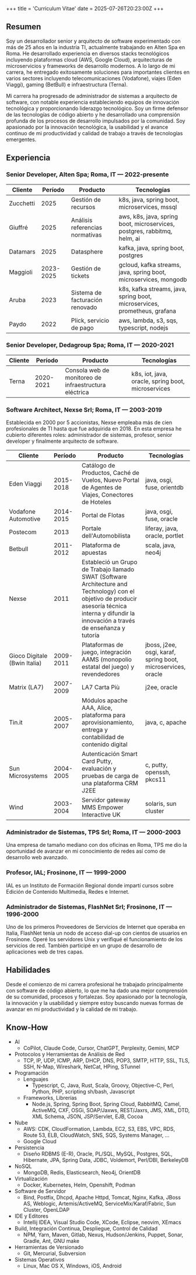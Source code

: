 +++
title = 'Curriculum Vitae'
date = 2025-07-26T20:23:00Z
+++

## Resumen

Soy un desarrollador senior y arquitecto de software experimentado con más de 25
años en la industria TI, actualmente trabajando en Alten Spa en Roma. He
desarrollado experiencia en diversos stacks tecnológicos incluyendo plataformas
cloud (AWS, Google Cloud), arquitecturas de microservicios y frameworks de
desarrollo modernos. A lo largo de mi carrera, he entregado exitosamente
soluciones para importantes clientes en varios sectores incluyendo
telecomunicaciones (Vodafone), viajes (Eden Viaggi), gaming (BetBull) e
infraestructura (Terna).

Mi carrera ha progresado de administrador de sistemas a arquitecto de software,
con notable experiencia estableciendo equipos de innovación tecnológica y
proporcionando liderazgo tecnológico. Soy un firme defensor de las tecnologías
de código abierto y he desarrollado una comprensión profunda de los procesos de
desarrollo impulsados por la comunidad. Soy apasionado por la innovación
tecnológica, la usabilidad y el avance continuo de mi productividad y calidad de
trabajo a través de tecnologías emergentes.

## Experiencia

### Senior Developer, Alten Spa; Roma, IT — 2022-presente

| Cliente   | Período   | Producto                        | Tecnologías                                                               |
| --------- | --------- | ------------------------------- | ------------------------------------------------------------------------- |
| Zucchetti | 2025      | Gestión de recursos             | k8s, java, spring boot, microservices, mssql                              |
| Giuffré   | 2025      | Análisis referencias normativas | aws, k8s, java, spring boot, microservices, postgres, rabbitmq, helm, ai  |
| Datamars  | 2025      | Datasphere                      | kafka, java, spring boot, postgres                                        |
| Maggioli  | 2023-2025 | Gestión de tickets              | gcloud, kafka streams, java, spring boot, microservices, mongodb          |
| Aruba     | 2023      | Sistema de facturación renovado | k8s, kafka streams, java, spring boot, microservices, prometheus, grafana |
| Paydo     | 2022      | Plick, servicio de pago         | aws, lambda, s3, sqs, typescript, nodejs                                  |

### Senior Developer, Dedagroup Spa; Roma, IT — 2020-2021

| Cliente | Período   | Producto                                              | Tecnologías                                        |
| ------- | --------- | ----------------------------------------------------- | -------------------------------------------------- |
| Terna   | 2020-2021 | Consola web de monitoreo de infraestructura eléctrica | k8s, iot, java, oracle, spring boot, microservices |

### Software Architect, Nexse Srl; Roma, IT — 2003-2019

Establecida en 2000 por 5 accionistas, Nexse empleaba más de cien profesionales
de TI hasta que fue adquirida en 2018. En esta empresa he cubierto diferentes
roles: administrador de sistemas, profesor, senior developer y finalmente
arquitecto de software.

| Cliente                      | Período   | Producto                                                                                                                                                                                         | Tecnologías                                                  |
| ---------------------------- | --------- | ------------------------------------------------------------------------------------------------------------------------------------------------------------------------------------------------ | ------------------------------------------------------------ |
| Eden Viaggi                  | 2015-2018 | Catálogo de Productos, Caché de Vuelos, Nuevo Portal de Agentes de Viajes, Conectores de Hoteles                                                                                                 | java, osgi, fuse, orientdb                                   |
| Vodafone Automotive          | 2014-2015 | Portal de Flotas                                                                                                                                                                                 | java, osgi, fuse, oracle                                     |
| Postecom                     | 2013      | Portale dell'Automobilista                                                                                                                                                                       | liferay, java, oracle, portlet                               |
| Betbull                      | 2011-2012 | Plataforma de apuestas                                                                                                                                                                           | scala, java, neo4j                                           |
| Nexse                        | 2011      | Estableció un Grupo de Trabajo llamado SWAT (Software Architecture and Technology) con el objetivo de producir asesoría técnica interna y difundir la innovación a través de enseñanza y tutoría |                                                              |
| Gioco Digitale (Bwin Italia) | 2009-2011 | Plataformas de juego, integración AAMS (monopolio estatal del juego) y revendedores                                                                                                              | jboss, j2ee, osgi, karaf, spring boot, microservices, oracle |
| Matrix (LA7)                 | 2007-2009 | LA7 Carta Più                                                                                                                                                                                    | j2ee, oracle                                                 |
| Tin.it                       | 2005-2007 | Módulos apache AAA, Alice, plataforma para aprovisionamiento, entrega y contabilidad de contenido digital                                                                                        | java, c, apache                                              |
| Sun Microsystems             | 2004-2005 | Autenticación Smart Card Putty, evaluación y pruebas de carga de una plataforma CRM J2EE                                                                                                         | c, putty, openssh, pkcs11                                    |
| Wind                         | 2003-2004 | Servidor gateway MMS Empower Interactive UK                                                                                                                                                      | solaris, sun cluster                                         |

### Administrador de Sistemas, TPS Srl; Roma, IT — 2000-2003

Una empresa de tamaño mediano con dos oficinas en Roma, TPS me dio la
oportunidad de avanzar en mi conocimiento de redes así como de desarrollo web
avanzado.

### Profesor, IAL; Frosinone, IT — 1999-2000

IAL es un Instituto de Formación Regional donde impartí cursos sobre Edición de
Contenido Multimedia, Redes e Internet.

### Administrador de Sistemas, FlashNet Srl; Frosinone, IT — 1996-2000

Uno de los primeros Proveedores de Servicios de Internet que operaba en Italia,
FlashNet tenía un nodo de acceso dial-up con cientos de usuarios en Frosinone.
Operé los servidores Unix y verifiqué el funcionamiento de los servicios de red.
También participé en un grupo de desarrollo de aplicaciones web de tres capas.

## Habilidades

Desde el comienzo de mi carrera profesional he trabajado principalmente con
software de código abierto, lo que me ha dado una mejor comprensión de su
comunidad, procesos y fortalezas. Soy apasionado por la tecnología, la
innovación y la usabilidad y siempre estoy buscando nuevas formas de avanzar en
mi productividad y la calidad de mi trabajo.

## Know-How

- AI
  - CoPilot, Claude Code, Cursor, ChatGPT, Perplexity, Gemini, MCP
- Protocolos y Herramientas de Análisis de Red
  - TCP, IP, UDP, ICMP, ARP, DHCP, DNS, POP3, SMTP, HTTP, SSL, TLS, SSH, N-Map,
    Wireshark, NetCat, HPing, STunnel
- Programación
  - Lenguajes
    - Typescript, C, Java, Rust, Scala, Groovy, Objective-C, Perl, Python, PHP,
      scripting sh/bash, Javascript
  - Frameworks, Librerías
    - Node.js, Spring, Spring Boot, Spring Cloud, RabbitMQ, Camel, ActiveMQ,
      CXF, OSGi, SOAP/Jaxws, REST/Jaxrs, JMS, XML, DTD, XML Schema, JSON,
      JSP/Servlet, EJB, Cocoa
- Nube
  - AWS: CDK, CloudFormation, Lambda, EC2, S3, EBS, VPC, RDS, Route 53, ELB,
    CloudWatch, SNS, SQS, Systems Manager, ...
  - Google Cloud
- Persistencia
  - Diseño RDBMS (E-R), Oracle, PL/SQL, MySQL, Postgres, SQL, Hibernate, JPA,
    Spring Data, JDBC, Voldemort, Perl/DBI, BerkeleyDB
- NoSQL
  - MongoDB, Redis, Elasticsearch, Neo4j, OrientDB
- Virtualización
  - Docker, Kubernetes, Helm, Openshift, Podman
- Software de Servidor
  - Bind, Postfix, Dhcpd, Apache Httpd, Tomcat, Nginx, Kafka, JBoss AS,
    Weblogic, Artemis/ActiveMQ, ServiceMix/Karaf/Fabric, Sun Cluster, OpenLDAP
- IDE y Editores
  - Intellij IDEA, Visual Studio Code, XCode, Eclipse, neovim, XEmacs
- Build, Integración Continua, Despliegue, Control de Calidad
  - NPM, Yarn, Maven, Gitlab, Nexus, Hudson/Jenkins, Puppet, Sonar, Gradle, Ant,
    GNU make
- Herramientas de Versionado
  - Git, Mercurial, Subversion
- Sistemas Operativos
  - Linux, Mac OS X, Windows, iOS, Android
